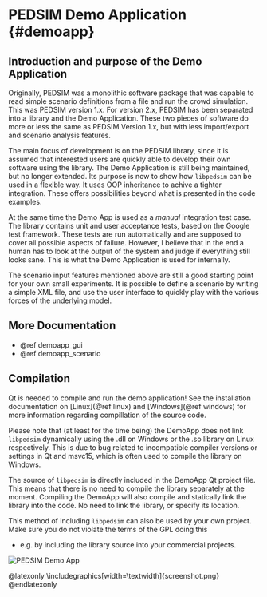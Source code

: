 PEDSIM Demo Application {#demoapp}
=======================

## Introduction and purpose of the Demo Application

Originally, PEDSIM was a monolithic software package that was capable
to read simple scenario definitions from a file and run the crowd
simulation. This was PEDSIM version 1.x. For version 2.x, PEDSIM has
been separated into a library and the Demo Application. These two
pieces of software do more or less the same as PEDSIM Version 1.x, but
with less import/export and scenario analysis features.

The main focus of development is on the PEDSIM library, since it is
assumed that interested users are quickly able to develop their own
software using the library. The Demo Application is still being
maintained, but no longer extended. Its purpose is now to show how
`libpedsim` can be used in a flexible way. It uses OOP inheritance to
achive a tighter integration. These offers possibilities beyond what
is presented in the code examples.

At the same time the Demo App is used as a _manual_ integration test
case. The library contains unit and user acceptance tests, based on
the Google test framework. These tests are run automatically and are
supposed to cover all possible aspects of failure. However, I believe
that in the end a human has to look at the output of the system and
judge if everything still looks sane. This is what the Demo
Application is used for internally.

The scenario input features mentioned above are still a good starting
point for your own small experiments. It is possible to define a
scenario by writing a simple XML file, and use the user interface to
quickly play with the various forces of the underlying model.

## More Documentation

- @ref demoapp_gui
- @ref demoapp_scenario

## Compilation

Qt is needed to compile and run the demo application!  See the
installation documentation on [Linux](@ref linux) and [Windows](@ref windows)
for more information regarding compillation of the source
code.

Please note that (at least for the time being) the DemoApp does not
link `libpedsim` dynamically using the .dll on Windows or the .so
library on Linux respectively. This is due to bug related to
incompatible compiler versions or settings in Qt and msvc15, which is
often used to compile the library on Windows.

The source of `libpedsim` is directly included in the DemoApp Qt
project file. This means that there is no need to compile the library
separately at the moment. Compiling the DemoApp will also compile and
statically link the library into the code. No need to link the
library, or specify its location.

This method of including `libpedsim` can also be used by your own
project. Make sure you do not violate the terms of the GPL doing this
- e.g. by including the library source into your commercial projects.

![PEDSIM Demo App](screenshot.png)

@latexonly
\includegraphics[width=\textwidth]{screenshot.png}
@endlatexonly

